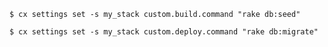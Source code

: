 <!-- usedin: [ _includes/_inlines/Deployment/Rails/padrino-stacks] - layout:code post: padrino-stacks_custom-commands -->

```
$ cx settings set -s my_stack custom.build.command "rake db:seed"

$ cx settings set -s my_stack custom.deploy.command "rake db:migrate"
```
